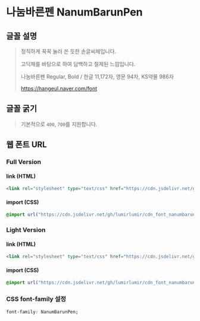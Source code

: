 # 나눔바른펜 NanumBarunPen

## 글꼴 설명
> 정직하게 꾹꾹 눌러 쓴 듯한 손글씨체입니다.
> 
> 고딕체를 바탕으로 하여 담백하고 절제된 느낌입니다.
>
> 나눔바른펜 Regular, Bold / 한글 11,172자, 영문 94자, KS약물 986자
>
> https://hangeul.naver.com/font


## 글꼴 굵기
> 기본적으로 `400`, `700`를 지원합니다.

## 웹 폰트 URL

### Full Version
#### link (HTML)

```html
<link rel="stylesheet" type="text/css" href="https://cdn.jsdelivr.net/gh/lumirlumir/cdn_font_nanumbarunpen@main/NanumBarunPen_full.css">
```

#### import (CSS)

```css
@import url("https://cdn.jsdelivr.net/gh/lumirlumir/cdn_font_nanumbarunpen@main/NanumBarunPen_full.css");
```

### Light Version
#### link (HTML)

```html
<link rel="stylesheet" type="text/css" href="https://cdn.jsdelivr.net/gh/lumirlumir/cdn_font_nanumbarunpen@main/NanumBarunPen_light.css">
```

#### import (CSS)

```css
@import url("https://cdn.jsdelivr.net/gh/lumirlumir/cdn_font_nanumbarunpen@main/NanumBarunPen_light.css");
```

### CSS font-family 설정

```css
font-family: NanumBarunPen;
```